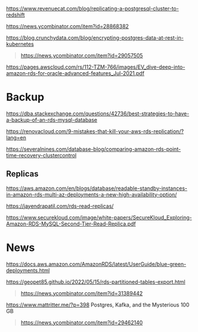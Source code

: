 https://www.revenuecat.com/blog/replicating-a-postgresql-cluster-to-redshift

https://news.ycombinator.com/item?id=28868382


https://blog.crunchydata.com/blog/encrypting-postgres-data-at-rest-in-kubernetes
> https://news.ycombinator.com/item?id=29057505 

https://pages.awscloud.com/rs/112-TZM-766/images/EV_dive-deep-into-amazon-rds-for-oracle-advanced-features_Jul-2021.pdf
 
# Backup
https://dba.stackexchange.com/questions/42736/best-strategies-to-have-a-backup-of-an-rds-mysql-database

https://renovacloud.com/9-mistakes-that-kill-your-aws-rds-replication/?lang=en

https://severalnines.com/database-blog/comparing-amazon-rds-point-time-recovery-clustercontrol

## Replicas
https://aws.amazon.com/en/blogs/database/readable-standby-instances-in-amazon-rds-multi-az-deployments-a-new-high-availability-option/

https://jayendrapatil.com/rds-read-replicas/

https://www.securekloud.com/image/white-papers/SecureKloud_Exploring-Amazon-RDS-MySQL-Second-Tier-Read-Replica.pdf

# News
https://docs.aws.amazon.com/AmazonRDS/latest/UserGuide/blue-green-deployments.html

https://geopet85.github.io/2022/05/15/rds-partitioned-tables-export.html
> https://news.ycombinator.com/item?id=31389442

https://www.mattritter.me/?p=398 Postgres, Kafka, and the Mysterious 100 GB
> https://news.ycombinator.com/item?id=29462140